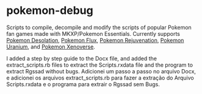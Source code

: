 # pokemon-debug

Scripts to compile, decompile and modify the scripts of popular Pokemon fan games made with MKXP/Pokemon Essentials. Currently supports [Pokemon Desolation](desolation), [Pokemon Flux](flux), [Pokemon Rejuvenation](rejuvenation), [Pokemon Uranium](uranium), and [Pokemon Xenoverse](xenoverse).

I added a step by step guide to the Docx file, and added the extract_scripts.rb files to extract the Scripts.rxdata file and the program to extract Rgssad without bugs.
Adicionei um passo a passo no arquivo Docx, e adicionei os arquivos extract_scripts.rb para fazer a extração do Arquivo Scripts.rxdata e o programa para extrair o Rgssad sem Bugs.
